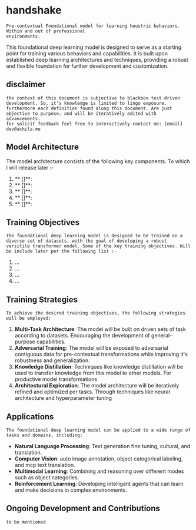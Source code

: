 # handshake
    Pre-contextual Foundational model for learning heustric behaviors. Within and out of professional 
    environments. 

This foundational deep learning model is designed to serve as a starting point for training various behaviors and capabilities. It is built upon established deep learning architectures and techniques, providing a robust and flexible foundation for further development and customization.

## disclaimer 
    the context of this document is subjective to blackbox test driven development. So, it's knowledge is limited to lingo exposure.
    furthermore each definition found along this document. Are just objective to purpose. and will be iteratively edited with advancements.
    for solicit feedback feel free to interactively contact me: [email] dev@achila.me 
## Model Architecture
 The model architecture consists of the following key components. To which I will release later :-

1. ** []**:
2. ** []**:
3. ** []**:
4. ** []**:
5. ** []**:

## Training Objectives
    The foundational deep learning model is designed to be trained on a diverse set of datasets, with the goal of developing a robust versitile transformer model. Some of the key training objectives. Will be include later per the following list :-

1. ...
2. ...
3. ...
4. ...


## Training Strategies
    To achieve the desired training objectives, the following strategies will be employed:

1. **Multi-Task Architecture**: The model will be built on driven sets of task according to datasets. Encouraging the development of general-purpose capabilities.
2. **Adversarial Training**: The model will be exposed to adversarial contiguous data for pre-contextual transformations while improving it's robustness and generalization.
3. **Knowledge Distillation**: Techniques like knowledge distillation will be used to transfer knowledge from this model to other models. For productive model transformations
4. **Architectural Exploration**: The model architecture will be iteratively refined and optimized per tasks. Through techniques like neural architecture and hyperparameter tuning

## Applications
    The foundational deep learning model can be applied to a wide range of tasks and domains, including:

- **Natural Language Processing**: Text generation fine tuning, cultural, and translation.
- **Computer Vision**: auto image annotation, object categorical labeling, and mcp text translation.
- **Multimodal Learning**: Combining and reasoning over different modes such as object categories.
- **Reinforcement Learning**: Developing intelligent agents that can learn and make decisions in complex environments.

## Ongoing Development and Contributions
    to be mentioned 